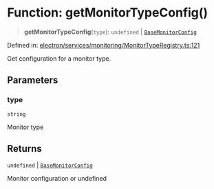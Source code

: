 # Function: getMonitorTypeConfig()

> **getMonitorTypeConfig**(`type`): `undefined` \| [`BaseMonitorConfig`](../interfaces/BaseMonitorConfig.md)

Defined in: [electron/services/monitoring/MonitorTypeRegistry.ts:121](https://github.com/Nick2bad4u/Uptime-Watcher/blob/3cce0c3b352c8390536ca3c7399ece50a05faf18/electron/services/monitoring/MonitorTypeRegistry.ts#L121)

Get configuration for a monitor type.

## Parameters

### type

`string`

Monitor type

## Returns

`undefined` \| [`BaseMonitorConfig`](../interfaces/BaseMonitorConfig.md)

Monitor configuration or undefined
